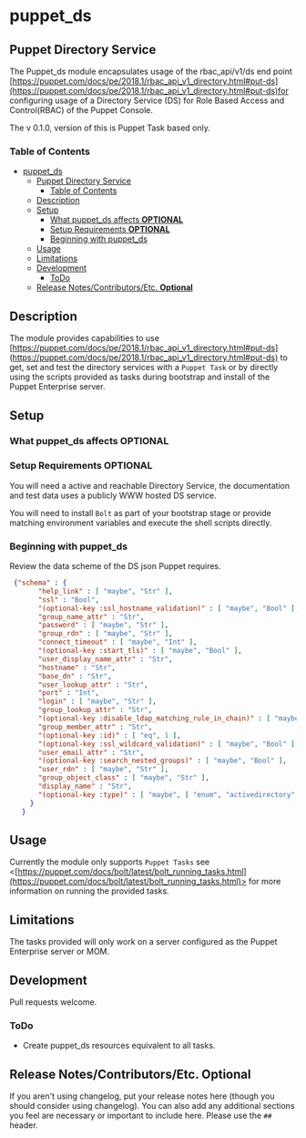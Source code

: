 
# puppet_ds

## Puppet Directory Service

The Puppet_ds module encapsulates usage of the rbac_api/v1/ds end point [https://puppet.com/docs/pe/2018.1/rbac_api_v1_directory.html#put-ds](https://puppet.com/docs/pe/2018.1/rbac_api_v1_directory.html#put-ds)for configuring usage of a Directory Service (DS) for Role Based Access and Control(RBAC) of the Puppet Console.

The v 0.1.0, version of this is Puppet Task based only.

### Table of Contents

- [puppet_ds](#puppetds)
  - [Puppet Directory Service](#puppet-directory-service)
    - [Table of Contents](#table-of-contents)
  - [Description](#description)
  - [Setup](#setup)
    - [What puppet_ds affects **OPTIONAL**](#what-puppetds-affects-optional)
    - [Setup Requirements **OPTIONAL**](#setup-requirements-optional)
    - [Beginning with puppet_ds](#beginning-with-puppetds)
  - [Usage](#usage)
  - [Limitations](#limitations)
  - [Development](#development)
    - [ToDo](#todo)
  - [Release Notes/Contributors/Etc. **Optional**](#release-notescontributorsetc-optional)

## Description

The module provides capabilities to use [<https://puppet.com/docs/pe/2018.1/rbac_api_v1_directory.html#put-ds]> (<https://puppet.com/docs/pe/2018.1/rbac_api_v1_directory.html#put-ds)> to get, set and test the directory services with a `Puppet Task` or by directly using the scripts provided as tasks during bootstrap and install of the Puppet Enterprise server.

## Setup

### What puppet_ds affects **OPTIONAL**

### Setup Requirements **OPTIONAL**

You will need a active and reachable Directory Service, the documentation and test data uses a publicly WWW hosted DS service.

You will need to install `Bolt` as part of your bootstrap stage or provide matching environment variables and execute the shell scripts directly.

### Beginning with puppet_ds

Review the data scheme of the DS json Puppet requires.

```json
 {"schema" : {
       "help_link" : [ "maybe", "Str" ],
       "ssl" : "Bool",
       "(optional-key :ssl_hostname_validation)" : [ "maybe", "Bool" ],
       "group_name_attr" : "Str",
       "password" : [ "maybe", "Str" ],
       "group_rdn" : [ "maybe", "Str" ],
       "connect_timeout" : [ "maybe", "Int" ],
       "(optional-key :start_tls)" : [ "maybe", "Bool" ],
       "user_display_name_attr" : "Str",
       "hostname" : "Str",
       "base_dn" : "Str",
       "user_lookup_attr" : "Str",
       "port" : "Int",
       "login" : [ "maybe", "Str" ],
       "group_lookup_attr" : "Str",
       "(optional-key :disable_ldap_matching_rule_in_chain)" : [ "maybe", "Bool" ],
       "group_member_attr" : "Str",
       "(optional-key :id)" : [ "eq", 1 ],
       "(optional-key :ssl_wildcard_validation)" : [ "maybe", "Bool" ],
       "user_email_attr" : "Str",
       "(optional-key :search_nested_groups)" : [ "maybe", "Bool" ],
       "user_rdn" : [ "maybe", "Str" ],
       "group_object_class" : [ "maybe", "Str" ],
       "display_name" : "Str",
       "(optional-key :type)" : [ "maybe", [ "enum", "activedirectory", "openldap", "apacheds" ] ]
     }
   }
```

## Usage

Currently the module only supports `Puppet Tasks` see <[https://puppet.com/docs/bolt/latest/bolt_running_tasks.html](https://puppet.com/docs/bolt/latest/bolt_running_tasks.html)> for more information on running the provided tasks.

## Limitations

The tasks provided will only work on a server configured as the Puppet Enterprise server or MOM.

## Development

Pull requests welcome.

### ToDo

- Create puppet_ds resources equivalent to all tasks.

## Release Notes/Contributors/Etc. **Optional**

If you aren't using changelog, put your release notes here (though you should consider using changelog). You can also add any additional sections you feel are necessary or important to include here. Please use the `## ` header.
